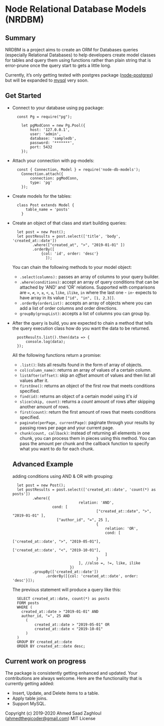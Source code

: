 # Node Relational Database Models (NRDBM)

## Summary

NRDBM is a project aims to create an ORM for Databases queries (especially Relational Databases) to help developers create model classes for tables and query them using functions rather than plain string that is error-prune once the query start to gets a little long.

Currently, it’s only getting tested with postgres package ([node-postgres](https://www.npmjs.com/package/pg)) but will be expanded to [mysql](https://www.npmjs.com/package/mysql) very soon.

## Get Started

- Connect to your database using pg package:

        const Pg = require("pg");
        
          let pgModConn = new Pg.Pool({
              host: '127.0.0.1',
              user: 'admin',
              database: 'sampledb',
              password: '*******',
              port: 5432
          });

- Attach your connection with pg-models:

        const { Connection, Model } = require('node-db-models');
          Connection.attach({
              connection: pgModConn,
              type: 'pg'
          });

- Create models for the tables:

        class Post extends Model {
            table_name = 'posts'
          }

- Create an object of that class and start building queries:

        let post = new Post();
        let postResults = post.select(['title', 'body', 'created_at::date'])
               .where(["created_at", ">", "2019-01-01" ])
               .orderBy([
                   {col: 'id', order: 'desc'}
                     ]);

    You can chain the following methods to your model object:

    - `.select(columns):` passes an array of columns to your query builder.
    - `.where(conditions)`: accept an array of query conditions that can be attached by 'AND' and 'OR' relations. Supported with comparisons are `=`, `≠`, `>`, `≥`, `<`, `≤`, `like`, `ilike`, `in` where the last one - `in`- expects to have array in its value `["id", "in", [1, 2,3]]`.
    - `.orderBy(orderList):` accepts an array of objects where you can add a list of order columns and order directions.
    - `groupBy(groupList)`: accepts a list of columns you can group by.
- After the query is build, you are expected to chain a method that tells the query execution class how do you want the data to be returned.

        postResults.list().then(data => {
            console.log(data);
        });

    All the following functions return a promise:

    - `.list()`: lists all results found in the form of array of objects.
    - `col(column_name)`: returns an array of values of a certain column.
    - `listAfter(offset)`: skip an *offset* amount of  values and then list all values after it.
    - `firstOne()`: returns an object of the first row that meets conditions specified.
    - `find(id)`: returns an object of a certain model using it's *id*
    - `slice(skip, count)`: returns a *count* amount of rows after skipping another amount of rows.
    - `first(count)`: return the first amount of rows that meets conditions specified.
    - `paginate(perPage, currentPage)`: paginate through your results by passing rows per page and your current page.
    - `chunk(count, callback)`: instead of returning all elements in one chunk, you can process them in pieces using this method. You can pass the amount per chunk and the callback function to specify what you want to do for each chunk.

    ## Advanced Example

    adding conditions using AND & OR with grouping:

        let post = new Post();
        let postResults = post.select(['created_at::date', 'count(*) as posts'])
               .where({
        							relation: 'AND',
        	            cond: [
        									["created_at::date", ">", "2019-01-01" ],
                          ["author_id", "=", 25 ],
        									{
        										relation: 'OR',
        										cond: [
        												['created_at::date', ">", "2019-05-01"],
        												['created_at::date', "<", "2019-10-01"],
        										]
        									}
        							], //also =, !=, like, ilike
        						})
               .groupBy(['created_at::date'])
        			 .orderBy([{col: 'created_at::date', order: 'desc'}]);

    The previous statement will produce a query like this:

        SELECT created_at::date, count(*) as posts 
        FORM posts 
        WHERE (
          created_at::date > "2019-01-01" AND 
          author_id, "=", 25 AND
        	(
        		created_at::date > "2019-05-01" OR
                created_at::date < "2019-10-01"
        	)
        ) 
        GROUP BY created_at::date 
        ORDER BY created_at::date desc;

## Current work on progress

The package is consistently getting enhanced and updated. Your contributions are always welcome. Here are the functionality that is currently getting added:

- Insert, Update, and Delete items to a table.
- Apply table joins.
- Support MySQL.

Copyright (c) 2019-2020 Ahmed Saad Zaghloul (ahmedthegicoder@gmail.com) MIT License